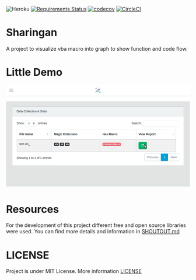 ![Heroku](http://heroku-badge.herokuapp.com/?app=isharingan&style=flat)
 [![Requirements Status](https://requires.io/github/iAbdullahMughal/Sharingan/requirements.svg?branch=master)](https://requires.io/github/iAbdullahMughal/Sharingan/requirements/?branch=master)
[![codecov](https://codecov.io/gh/iAbdullahMughal/Sharingan/branch/master/graph/badge.svg)](https://codecov.io/gh/iAbdullahMughal/Sharingan)
[![CircleCI](https://circleci.com/gh/iAbdullahMughal/Sharingan.svg?style=svg)](https://circleci.com/gh/iAbdullahMughal/Sharingan)

# Sharingan
A project to visualize vba macro into graph to show function and code flow. 

# Little Demo
![Demo of Sharingan](./stuff/flow.gif)


# Resources
For the development of this project different free and open source libraries were used. You can find more details and 
information in [SHOUTOUT.md](./stuff/SHOUTOUT.md)

# LICENSE 
Project is under MIT License. More information [LICENSE](./stuff/LICENSE)